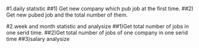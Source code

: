 #1.daily statistic
##1) Get new company which pub job at the first time.
##2) Get new pubed job and the total number of them.


#2.week and month statistic and analysize
##1)Get total number of jobs in one serid time.
##2)Get total number of jobs of one company in one serid time
##3)salary analysize





